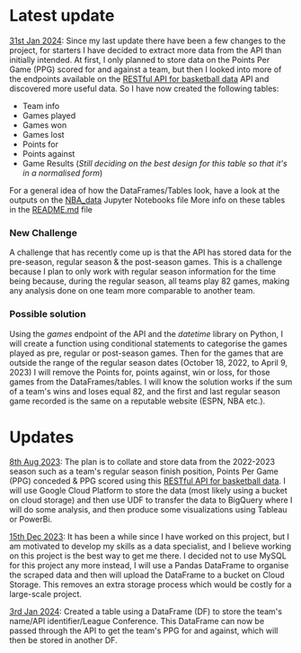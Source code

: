 # Latest update
<ins>31st Jan 2024</ins>:
Since my last update there have been a few changes to the project, for starters I have decided to extract more data from the API than initially intended. At first, I only planned to store data on the Points Per Game (PPG) scored for and against a team, but then I looked into more of the endpoints available on the [RESTful API for basketball data](https://www.api-basketball.com/) API and discovered more useful data. So I have now created the following tables:

* Team info
* Games played
* Games won
* Games lost
* Points for
* Points against
* Game Results (*Still deciding on the best design for this table so that it's in a normalised form*)

For a general idea of how the DataFrames/Tables look, have a look at the outputs on the [NBA_data](https://github.com/adeoyethomas/NBA_2022-2023/blob/main/NBA_data.ipynb) Jupyter Notebooks file
More info on these tables in the [README.md](https://github.com/adeoyethomas/NBA_2022-2023/blob/main/README.md) file

### New Challenge
A challenge that has recently come up is that the API has stored data for the pre-season, regular season & the post-season games. This is a challenge because I plan to only work with regular season information for the time being because, during the regular season, all teams play 82 games, making any analysis done on one team more comparable to another team.

### Possible solution
Using the *games* endpoint of the API and the *datetime* library on Python, I will create a function using conditional statements to categorise the games played as pre, regular or post-season games. Then for the games that are outside the range of the regular season dates (October 18, 2022, to April 9, 2023) I will remove the Points for, points against, win or loss, for those games from the DataFrames/tables. I will know the solution works if the sum of a team's wins and loses equal 82, and the first and last regular season game recorded is the same on a reputable website (ESPN, NBA etc.).

# Updates
<ins>8th Aug 2023</ins>:
The plan is to collate and store data from the 2022-2023 season such as a team's regular season finish position, Points Per Game (PPG) conceded & PPG scored using this [RESTful API for basketball data](https://www.api-basketball.com/). I will use Google Cloud Platform to store the data (most likely using a bucket on cloud storage) and then use UDF to transfer the data to BigQuery where I will do some analysis, and then produce some visualizations using Tableau or PowerBi.

<ins>15th Dec 2023</ins>:
It has been a while since I have worked on this project, but I am motivated to develop my skills as a data specialist, and I believe working on this project is the best way to get me there. I decided not to use MySQL for this project any more instead, I will use a Pandas DataFrame to organise the scraped data and then will upload the DataFrame to a bucket on Cloud Storage. This removes an extra storage process which would be costly for a large-scale project.

<ins>3rd Jan 2024</ins>:
Created a table using a DataFrame (DF) to store the team's name/API identifier/League Conference. This DataFrame can now be passed through the API to get the team's PPG for and against, which will then be stored in another DF.
